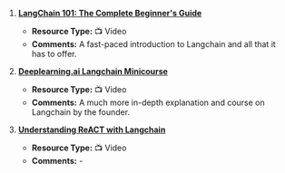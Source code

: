 1. [**LangChain 101: The Complete Beginner's Guide**](https://www.youtube.com/@edrickdch)
   - **Resource Type:** 📺 Video
   - **Comments:** A fast-paced introduction to Langchain and all that it has to offer.

2. [**Deeplearning.ai Langchain Minicourse**](https://learn.deeplearning.ai/langchain)
   - **Resource Type:** 📺 Video
   - **Comments:** A much more in-depth explanation and course on Langchain by the founder.

3. [**Understanding ReACT with Langchain**](https://www.youtube.com/watch?v=Eug2clsLtFs)
   - **Resource Type:** 📺 Video
   - **Comments:** -
